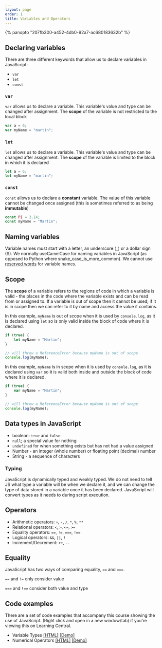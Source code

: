 ```yaml
---
layout: page
order: 1
title: Variables and Operators
---
```


{% panopto "207fb300-a452-4db0-92a7-ac680183632b" %}

## Declaring variables

There are three different keywords that allow us to declare variables in JavaScript:

-   `var`
-   `let`
-   `const`

### `var`

`var` allows us to declare a variable. This variable's value and type can be changed after assignment. The **scope** of the variable is not restricted to the local block

```js
var a = 6;
var myName = "martin";
```

### `let`

`let` allows us to declare a variable. This variable's value and type can be changed after assignment. The **scope** of the variable is limited to the block in which it is declared

```js
let a = 6;
let myName = "martin";
```

### `const`

`const` allows us to declare a **constant** variable. The value of this variable cannot be changed once assigned (this is sometimes referred to as being **immutable**)

```js
const PI = 3.14;
const myName = "Martin";
```

## Naming variables

Variable names must start with a letter, an underscore (\_) or a dollar sign (\$). We normally useCamelCase for naming variables in JavaScript (as opposed to Python where snake_case_is_more_common). We cannot use [reserved words](https://developer.mozilla.org/en-US/docs/Web/JavaScript/Reference/Lexical_grammar) for variable names.

## Scope

The **scope** of a variable refers to the regions of code in which a variable is valid - the places in the code where the variable exists and can be read from or assigned to. If a variable is out of scope then it cannot be used; if it is in scope then we can refer to it by name and access the value it contains.

In this example, `myName` is out of scope when it is used by `console.log`, as it is declared using `let` so is only valid inside the block of code where it is declared.

```js
if (true) {
    let myName = "Martin";
}

// will throw a ReferenceError because myName is out of scope
console.log(myName);
```

In this example, `myName` is in scope when it is used by `console.log`, as it is declared using `var` so it is valid both inside and outside the block of code where it is declared.

```js
if (true) {
    var myName = "Martin";
}

// will throw a ReferenceError because myName is out of scope
console.log(myName);
```

## Data types in JavaScript

-   boolean: `true` and `false`
-   `null`; a special value for nothing
-   `undefined` for when something exists but has not had a value assigned
-   Number - an integer (whole number) or floating point (decimal) number
-   String - a sequence of characters

### Typing

JavaScript is dynamically typed and weakly typed. We do not need to tell JS what type a variable will be when we declare it, and we can change the type of data stored in a variable once it has been declared. JavaScript will convert types as it needs to during script execution.

## Operators

-   Arithmetic operators: `+`, `-`, `/`, `*`, `%`, `**`
-   Relational operators: `<`, `>`, `<=`, `>=`
-   Equality operators: `==`, `!=`, `===`, `!==`
-   Logical operators: `&&`, `||`, `!`
-   Increment/Decrement: `++`, `--`

## Equality

JavaScript has two ways of comparing equality, `==` and `===`.

`==` and `!=` only consider value

`===` and `!==` consider both value and type

## Code examples

There are a set of code examples that accompany this course showing the use of JavaScript. (Right click and open in a new window/tab) if you're viewing this on Learning Central.

-   Variable Types [[HTML]](https://github.com/martinjc/introduction-to-js/examples/blob/master/basic-js/types.html) [[Demo]](https://martinjc.github.io/introduction-to-js/examples/basic-js/types.html)
-   Numerical Operators [[HTML]](https://github.com/martinjc/introduction-to-js/examples/blob/master/basic-js/numbers.html) [[Demo]](https://martinjc.github.io/introduction-to-js/examples/basic-js/numbers.html)
